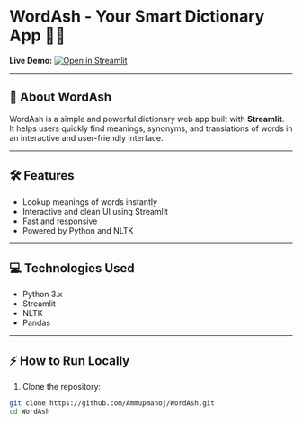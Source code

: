 # WordAsh - Your Smart Dictionary App 📖✨



**Live Demo:** [![Open in Streamlit](https://static.streamlit.io/badges/streamlit_badge_black_white.svg)](https://wordash-ashu-dictionary.streamlit.app/)

---

## 🚀 About WordAsh

WordAsh is a simple and powerful dictionary web app built with **Streamlit**.  
It helps users quickly find meanings, synonyms, and translations of words in an interactive and user-friendly interface.

---

## 🛠 Features

- Lookup meanings of words instantly  
- Interactive and clean UI using Streamlit  
- Fast and responsive  
- Powered by Python and NLTK  

---

## 💻 Technologies Used

- Python 3.x  
- Streamlit  
- NLTK  
- Pandas  

---

## ⚡ How to Run Locally

1. Clone the repository:

```bash
git clone https://github.com/Ammupmanoj/WordAsh.git
cd WordAsh
